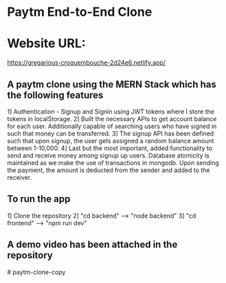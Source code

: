 # Paytm End-to-End Clone
# Website URL:
https://gregarious-croquembouche-2d24e6.netlify.app/
## A paytm clone using the MERN Stack which has the following features
1] Authentication - Signup and Signin using JWT tokens where I store the tokens in localStorage.
2] Built the necessary APIs to get account balance for each user. Additionally capable of searching users who have signed in such that money can be transferred.
3] The signup API has been defined such that upon signup, the user gets assigned a random balance amount between 1-10,000.
4] Last but the most important, added functionality to send and receive money among signup up users. Database atomicity is maintained as we make the use of transactions in mongodb.  Upon sending the payment, the amount is deducted from the sender and added to the receiver. 
## To run the app
1] Clone the repository
2] "cd backend" --> "node backend"
3] "cd frontend" --> "npm run dev"
## A demo video has been attached in the repository
#   p a y t m - c l o n e - c o p y 
 
 
